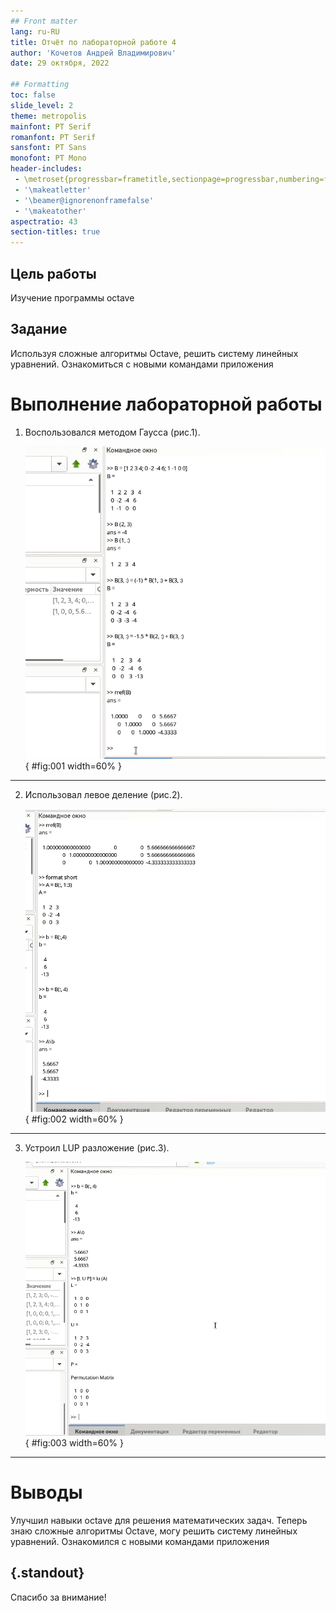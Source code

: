 ```yaml
---
## Front matter
lang: ru-RU
title: Отчёт по лабораторной работе 4
author: 'Кочетов Андрей Владимирович'
date: 29 октября, 2022

## Formatting
toc: false
slide_level: 2
theme: metropolis
mainfont: PT Serif
romanfont: PT Serif
sansfont: PT Sans
monofont: PT Mono
header-includes: 
 - \metroset{progressbar=frametitle,sectionpage=progressbar,numbering=fraction}
 - '\makeatletter'
 - '\beamer@ignorenonframefalse'
 - '\makeatother'
aspectratio: 43
section-titles: true
---
```


## Цель работы

Изучение программы octave

## Задание

Используя сложные алгоритмы Octave, решить систему линейных уравнений. Ознакомиться с новыми командами приложения

# Выполнение лабораторной работы

1. Воспользовался методом Гаусса (рис.1).

   ![рис.1. Гаусс](images/1.png){ #fig:001 width=60% }

---

2. Использовал левое деление (рис.2).

   ![рис.2. Левое деление](images/2.png){ #fig:002 width=60% }

---

3. Устроил LUP разложение (рис.3).

   ![рис.3. LUP](images/3.png){ #fig:003 width=60% }

---

# Выводы

Улучшил навыки octave для решения математических задач.
Теперь знаю сложные алгоритмы Octave, могу решить систему линейных уравнений. Ознакомился с новыми командами приложения

## {.standout}

Спасибо за внимание!
